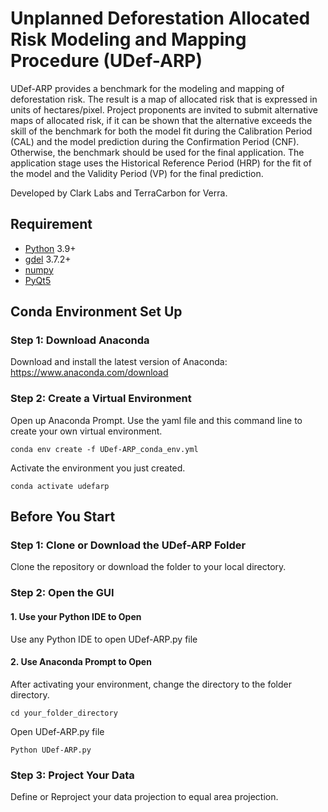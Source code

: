 
# Unplanned Deforestation Allocated Risk Modeling and Mapping Procedure (UDef-ARP)

UDef-ARP provides a benchmark for the modeling and mapping of deforestation risk. The result is a map of allocated risk that is expressed in units of hectares/pixel. Project proponents are invited to submit alternative maps of allocated risk, if it can be shown that the alternative exceeds the skill of the benchmark for both the model fit during the Calibration Period (CAL) and the model prediction during the Confirmation Period (CNF). Otherwise, the benchmark should be used for the final application. The application stage uses the Historical Reference Period (HRP) for the fit of the model and the Validity Period (VP) for the final prediction. 

Developed by Clark Labs and TerraCarbon for Verra.


## Requirement
- [Python](https://www.python.org/) 3.9+
- [gdel](https://github.com/OSGeo/gdal) 3.7.2+
- [numpy](https://github.com/numpy/numpy) 
- [PyQt5](https://pypi.org/project/PyQt5/#:~:text=PyQt5%20is%20a%20comprehensive%20set,platforms%20including%20iOS%20and%20Android.) 

## Conda Environment Set Up

### Step 1: Download Anaconda
Download and install the latest version of Anaconda: https://www.anaconda.com/download

### Step 2: Create a Virtual Environment
Open up Anaconda Prompt. Use the yaml file and this command line to create your own virtual environment.

```
conda env create -f UDef-ARP_conda_env.yml
```
Activate the environment you just created.
```
conda activate udefarp
```
## Before You Start
### Step 1: Clone or Download the UDef-ARP Folder
Clone the repository or download the folder to your local directory.

### Step 2: Open the GUI
#### 1. Use your Python IDE to Open 
Use any Python IDE to open UDef-ARP.py file

#### 2. Use Anaconda Prompt to Open 
After activating your environment, change the directory to the folder directory.
```
cd your_folder_directory
```
Open UDef-ARP.py file
```
Python UDef-ARP.py
```
### Step 3: Project Your Data 
Define or Reproject your data projection to equal area projection.
